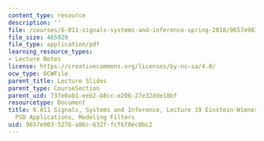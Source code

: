 ```yaml
---
content_type: resource
description: ''
file: /courses/6-011-signals-systems-and-inference-spring-2018/9657e9035276a86c632ffcf6f0ec0bc2_MIT6_011S18lec19.pdf
file_size: 465929
file_type: application/pdf
learning_resource_types:
- Lecture Notes
license: https://creativecommons.org/licenses/by-nc-sa/4.0/
ocw_type: OCWFile
parent_title: Lecture Slides
parent_type: CourseSection
parent_uid: 737e0ab1-eeb2-b8cc-e206-27e32dde18bf
resourcetype: Document
title: 6.011 Signals, Systems and Inference, Lecture 19 Einstein-Wiener-Khinchin Theorem,
  PSD Applications, Modeling Filters
uid: 9657e903-5276-a86c-632f-fcf6f0ec0bc2
---
```

